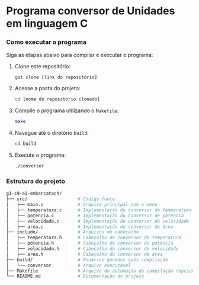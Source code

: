 # Programa conversor de Unidades em linguagem C

### Como executar o programa

Siga as etapas abaixo para compilar e executar o programa:

1. Clone este repositório:
   
   ```git
   git clone [link do repositório]
   ```

2. Acesse a pasta do projeto:
   
   ```bash
   cd [nome do repositório clonado]
   ```

3. Compile o programa utilizando o `Makefile`:
   
   ```bash
   make
   ```

4. Navegue até o diretório `build`:
   
   ```bash
   cd build
   ```

5. Execute o programa:
   
   ```bash
   ./conversor
   ```

### Estrutura do projeto

```makefile
g1-s9-a1-embarcatech/
├── src/                   # Código fonte
│   ├── main.c             # Arquivo principal com o menu
│   ├── temperatura.c      # Implementação do conversor de temperatura
│   ├── potencia.c         # Implementação do conversor de potência
│   ├── velocidade.c       # Implementação do conversor de velocidade
│   ├── area.c             # Implementação do conversor de área
├── include/               # Arquivos de cabeçalho
│   ├── temperatura.h      # Cabeçalho do conversor de temperatura
│   ├── potencia.h         # Cabeçalho do conversor de potência
│   ├── velocidade.h       # Cabeçalho do conversor de velocidade
│   ├── area.h             # Cabeçalho do conversor de área
├── build/                 # Binários gerados após compilação
│   └── conversor          # Arquivo executável
├── Makefile               # Arquivo de automação da compilação (opcional)
└── README.md              # Documentação do projeto
```
